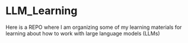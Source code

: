 # LLM_Learning
Here is a REPO where I am organizing some of my learning materials for learning about how to work with large language models (LLMs)
